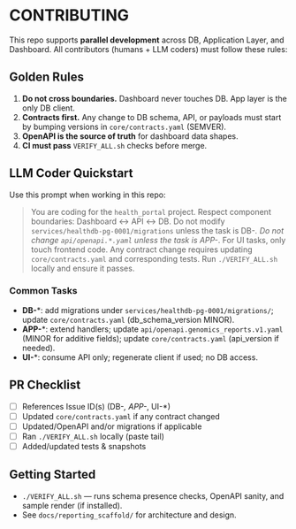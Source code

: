 # CONTRIBUTING

This repo supports **parallel development** across DB, Application Layer, and Dashboard. All contributors (humans + LLM coders) must follow these rules:

## Golden Rules
1) **Do not cross boundaries.** Dashboard never touches DB. App layer is the only DB client.
2) **Contracts first.** Any change to DB schema, API, or payloads must start by bumping versions in `core/contracts.yaml` (SEMVER).
3) **OpenAPI is the source of truth** for dashboard data shapes.
4) **CI must pass** `VERIFY_ALL.sh` checks before merge.

## LLM Coder Quickstart
Use this prompt when working in this repo:

> You are coding for the `health_portal` project. Respect component boundaries: Dashboard ↔ API ↔ DB. Do not modify `services/healthdb-pg-0001/migrations` unless the task is DB-*. Do not change `api/openapi.*.yaml` unless the task is APP-*. For UI tasks, only touch frontend code. Any contract change requires updating `core/contracts.yaml` and corresponding tests. Run `./VERIFY_ALL.sh` locally and ensure it passes.

### Common Tasks
- **DB-***: add migrations under `services/healthdb-pg-0001/migrations/`; update `core/contracts.yaml` (db_schema_version MINOR).
- **APP-***: extend handlers; update `api/openapi.genomics_reports.v1.yaml` (MINOR for additive fields); update `core/contracts.yaml` (api_version if needed).
- **UI-***: consume API only; regenerate client if used; no DB access.

## PR Checklist
- [ ] References Issue ID(s) (DB-*, APP-*, UI-*)
- [ ] Updated `core/contracts.yaml` if any contract changed
- [ ] Updated/OpenAPI and/or migrations if applicable
- [ ] Ran `./VERIFY_ALL.sh` locally (paste tail)
- [ ] Added/updated tests & snapshots

## Getting Started
- `./VERIFY_ALL.sh` — runs schema presence checks, OpenAPI sanity, and sample render (if installed).
- See `docs/reporting_scaffold/` for architecture and design.
